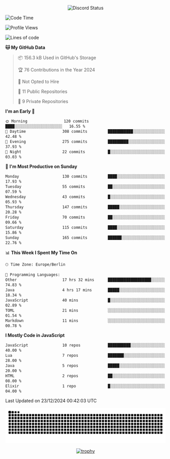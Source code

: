 <!-- Discord Status -->
<p align="center">
  <img src="https://lanyard.cnrad.dev/api/531896089096486922?borderRadius=30px" alt="Discord Status" />
</p>

<!--START_SECTION:waka-->
![Code Time](http://img.shields.io/badge/Code%20Time-1%2C197%20hrs%2012%20mins-blue)

![Profile Views](http://img.shields.io/badge/Profile%20Views-0-blue)

![Lines of code](https://img.shields.io/badge/From%20Hello%20World%20I%27ve%20Written-3.0%20million%20lines%20of%20code-blue)

**🐱 My GitHub Data** 

> 📦 156.3 kB Used in GitHub's Storage 
 > 
> 🏆 76 Contributions in the Year 2024
 > 
> 🚫 Not Opted to Hire
 > 
> 📜 11 Public Repositories 
 > 
> 🔑 9 Private Repositories 
 > 
**I'm an Early 🐤** 

```text
🌞 Morning                120 commits         ████░░░░░░░░░░░░░░░░░░░░░   16.55 % 
🌆 Daytime                308 commits         ███████████░░░░░░░░░░░░░░   42.48 % 
🌃 Evening                275 commits         █████████░░░░░░░░░░░░░░░░   37.93 % 
🌙 Night                  22 commits          █░░░░░░░░░░░░░░░░░░░░░░░░   03.03 % 
```
📅 **I'm Most Productive on Sunday** 

```text
Monday                   130 commits         ████░░░░░░░░░░░░░░░░░░░░░   17.93 % 
Tuesday                  55 commits          ██░░░░░░░░░░░░░░░░░░░░░░░   07.59 % 
Wednesday                43 commits          █░░░░░░░░░░░░░░░░░░░░░░░░   05.93 % 
Thursday                 147 commits         █████░░░░░░░░░░░░░░░░░░░░   20.28 % 
Friday                   70 commits          ██░░░░░░░░░░░░░░░░░░░░░░░   09.66 % 
Saturday                 115 commits         ████░░░░░░░░░░░░░░░░░░░░░   15.86 % 
Sunday                   165 commits         ██████░░░░░░░░░░░░░░░░░░░   22.76 % 
```


📊 **This Week I Spent My Time On** 

```text
🕑︎ Time Zone: Europe/Berlin

💬 Programming Languages: 
Other                    17 hrs 32 mins      ███████████████████░░░░░░   74.83 % 
Java                     4 hrs 17 mins       █████░░░░░░░░░░░░░░░░░░░░   18.34 % 
JavaScript               40 mins             █░░░░░░░░░░░░░░░░░░░░░░░░   02.89 % 
TOML                     21 mins             ░░░░░░░░░░░░░░░░░░░░░░░░░   01.54 % 
Markdown                 11 mins             ░░░░░░░░░░░░░░░░░░░░░░░░░   00.78 % 
```

**I Mostly Code in JavaScript** 

```text
JavaScript               10 repos            ██████████░░░░░░░░░░░░░░░   40.00 % 
Lua                      7 repos             ███████░░░░░░░░░░░░░░░░░░   28.00 % 
Java                     5 repos             █████░░░░░░░░░░░░░░░░░░░░   20.00 % 
HTML                     2 repos             ██░░░░░░░░░░░░░░░░░░░░░░░   08.00 % 
Elixir                   1 repo              █░░░░░░░░░░░░░░░░░░░░░░░░   04.00 % 
```




 Last Updated on 23/12/2024 00:42:03 UTC
<!--END_SECTION:waka-->

<!-- GitHub Contribution Snake -->
<p align="center">
  <img src="https://raw.githubusercontent.com/vxnsin/vxnsin/output/github-contribution-grid-snake-dark.svg" alt="GitHub Contribution Snake" />
</p>

<!-- GitHub Trophy -->
<p align="center">
  <a href="https://github.com/ryo-ma/github-profile-trophy">
    <img src="https://github-profile-trophy.vercel.app/?username=vxnsin&theme=onedark" alt="trophy" />
  </a>
</p>
